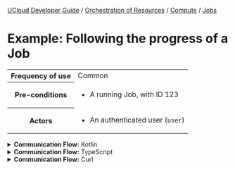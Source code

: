 [UCloud Developer Guide](/docs/developer-guide/README.md) / [Orchestration of Resources](/docs/developer-guide/orchestration/README.md) / [Compute](/docs/developer-guide/orchestration/compute/README.md) / [Jobs](/docs/developer-guide/orchestration/compute/jobs.md)

# Example: Following the progress of a Job

<table>
<tr><th>Frequency of use</th><td>Common</td></tr>
<tr><th>Pre-conditions</th><td><ul>
<li>A running Job, with ID 123</li>
</ul></td></tr>
<tr>
<th>Actors</th>
<td><ul>
<li>An authenticated user (<code>user</code>)</li>
</ul></td>
</tr>
</table>
<details>
<summary>
<b>Communication Flow:</b> Kotlin
</summary>

```kotlin
Jobs.follow.subscribe(
    FindByStringId(
        id = "123", 
    ),
    user,
    handler = { /* will receive messages listed below */ }
)

/*
JobsFollowResponse(
    log = emptyList(), 
    newStatus = JobStatus(
        expiresAt = null, 
        jobParametersJson = null, 
        resolvedApplication = null, 
        resolvedProduct = null, 
        resolvedSupport = null, 
        startedAt = null, 
        state = JobState.IN_QUEUE, 
    ), 
    updates = emptyList(), 
)
*/

/*
JobsFollowResponse(
    log = emptyList(), 
    newStatus = JobStatus(
        expiresAt = null, 
        jobParametersJson = null, 
        resolvedApplication = null, 
        resolvedProduct = null, 
        resolvedSupport = null, 
        startedAt = null, 
        state = JobState.RUNNING, 
    ), 
    updates = listOf(JobUpdate(
        expectedDifferentState = null, 
        expectedState = null, 
        outputFolder = null, 
        state = JobState.RUNNING, 
        status = "The job is now running", 
        timestamp = 1633593137108, 
    )), 
)
*/

/*
JobsFollowResponse(
    log = listOf(JobsLog(
        rank = 0, 
        stderr = null, 
        stdout = "GNU bash, version 5.0.17(1)-release (x86_64-pc-linux-gnu)" + "\n" + 
            "Copyright (C) 2019 Free Software Foundation, Inc." + "\n" + 
            "License GPLv3+: GNU GPL version 3 or later <http://gnu.org/licenses/gpl.html>" + "\n" + 
            "" + "\n" + 
            "This is free software; you are free to change and redistribute it." + "\n" + 
            "There is NO WARRANTY, to the extent permitted by law.", 
    )), 
    newStatus = JobStatus(
        expiresAt = null, 
        jobParametersJson = null, 
        resolvedApplication = null, 
        resolvedProduct = null, 
        resolvedSupport = null, 
        startedAt = null, 
        state = JobState.RUNNING, 
    ), 
    updates = emptyList(), 
)
*/

/*
JobsFollowResponse(
    log = emptyList(), 
    newStatus = JobStatus(
        expiresAt = null, 
        jobParametersJson = null, 
        resolvedApplication = null, 
        resolvedProduct = null, 
        resolvedSupport = null, 
        startedAt = null, 
        state = JobState.SUCCESS, 
    ), 
    updates = listOf(JobUpdate(
        expectedDifferentState = null, 
        expectedState = null, 
        outputFolder = null, 
        state = JobState.SUCCESS, 
        status = "The job is no longer running", 
        timestamp = 1633593137108, 
    )), 
)
*/

```


</details>

<details>
<summary>
<b>Communication Flow:</b> TypeScript
</summary>

```typescript
```


</details>

<details>
<summary>
<b>Communication Flow:</b> Curl
</summary>

```bash
# ------------------------------------------------------------------------------------------------------
# $host is the UCloud instance to contact. Example: 'http://localhost:8080' or 'https://cloud.sdu.dk'
# $accessToken is a valid access-token issued by UCloud
# ------------------------------------------------------------------------------------------------------

```


</details>


